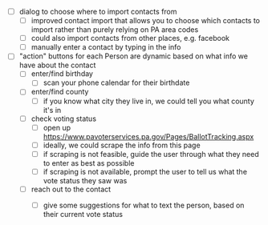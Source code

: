 - [ ] dialog to choose where to import contacts from
  - [ ] improved contact import that allows you to choose which contacts to import rather than purely relying on PA area codes
  - [ ] could also import contacts from other places, e.g. facebook
  - [ ] manually enter a contact by typing in the info
- [ ] "action" buttons for each Person are dynamic based on what info we have about the contact
  - [ ] enter/find birthday
    - [ ] scan your phone calendar for their birthdate
  - [ ] enter/find county
    - [ ] if you know what city they live in, we could tell you what county it's in
  - [ ] check voting status
    - [ ] open up https://www.pavoterservices.pa.gov/Pages/BallotTracking.aspx
    - [ ] ideally, we could scrape the info from this page
    - [ ] if scraping is not feasible, guide the user through what they need to enter as best as possible
    - [ ] if scraping is not available, prompt the user to tell us what the vote status they saw was
  - [ ] reach out to the contact
    - [ ] give some suggestions for what to text the person, based on their current vote status
  
